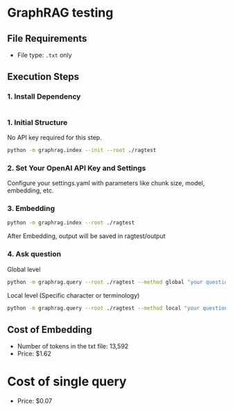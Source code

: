 # GraphRAG testing

## File Requirements
- File type: `.txt` only

## Execution Steps
### 1. Install Dependency
```bash

```

### 1. Initial Structure
No API key required for this step.
```bash
python -m graphrag.index --init --root ./ragtest
```

### 2. Set Your OpenAI API Key and Settings
Configure your settings.yaml with parameters like chunk size, model, embedding, etc.

### 3. Embedding
```bash
python -m graphrag.index --root ./ragtest
```
After Embedding, output will be saved in ragtest/output

### 4. Ask question
Global level
```bash
python -m graphrag.query --root ./ragtest --method global "your question"
```

Local level (Specific character or terminology)
```bash
python -m graphrag.query --root ./ragtest --method local "your question"
```

## Cost of Embedding
- Number of tokens in the txt file: 13,592
- Price: $1.62

# Cost of single query
- Price: $0.07


